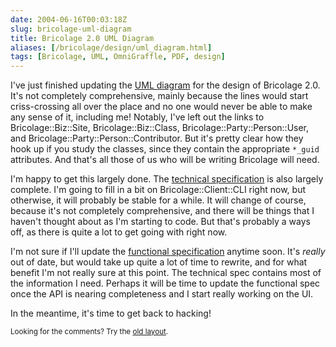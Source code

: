 ```yaml
--- 
date: 2004-06-16T00:03:18Z
slug: bricolage-uml-diagram
title: Bricolage 2.0 UML Diagram
aliases: [/bricolage/design/uml_diagram.html]
tags: [Bricolage, UML, OmniGraffle, PDF, design]
---
```


<p>I've just finished updating the <a href="https://svn.bricolage.cc/design-docs/trunk/Bricolage2/UML/Bricolage.pdf" title="The Bricolage 2.0 UML Diagram">UML diagram</a> for the design of Bricolage 2.0. It's not completely comprehensive, mainly because the lines would start criss-crossing all over the place and no one would never be able to make any sense of it, including me! Notably, I've left out the links to Bricolage::Biz::Site, Bricolage::Biz::Class, Bricolage::Party::Person::User, and Bricolage::Party::Person::Contributor. But it's pretty clear how they hook up if you study the classes, since they contain the appropriate <code>*_guid</code> attributes. And that's all those of us who will be writing Bricolage will need.</p>

<p>I'm happy to get this largely done. The <a href="http://svn.bricolage.cc/design-docs/trunk/Bricolage2/TechnicalSpec.pod">technical specification</a> is also largely complete. I'm going to fill in a bit on Bricolage::Client::CLI right now, but otherwise, it will probably be stable for a while. It will change of course, because it's not completely comprehensive, and there will be things that I haven't thought about as I'm starting to code. But that's probably a ways off, as there is quite a lot to get going with right now.</p>

<p>I'm not sure if I'll update the <a href="http://svn.bricolage.cc/design-docs/trunk/Bricolage2/FunctionalSpec.pod">functional specification</a> anytime soon. It's <em>really</em> out of date, but would take up quite a lot of time to rewrite, and for what benefit I'm not really sure at this point. The technical spec contains most of the information I need. Perhaps it will be time to update the functional spec once the API is nearing completeness and I start really working on the UI.</p>

<p>In the meantime, it's time to get back to hacking!</p>

<p class="past"><small>Looking for the comments? Try the <a rel="nofollow" href="//past.justatheory.com/bricolage/design/uml_diagram.html">old layout</a>.</small></p>



